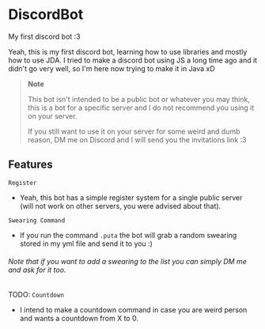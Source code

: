 # DiscordBot
My first discord bot :3

Yeah, this is my first discord bot, learning how to use libraries and mostly how to use JDA. I tried to make a discord bot using JS a long time ago and it didn't go very well, so I'm here now trying to make it in Java xD

> **Note**
>
> This bot isn't intended to be a public bot or whatever you may think, this is a bot for a specific server and I do not recommend you using it on your server.
>
> If you still want to use it on your server for some weird and dumb reason, DM me on Discord and I will send you the invitations link :3

## Features

`Register`
- Yeah, this bot has a simple register system for a single public server (will not work on other servers, you were advised about that).

`Swearing Command`
- If you run the command `.puta` the bot will grab a random swearing stored in my yml file and send it to you :)
###### Note that if you want to add a swearing to the list you can simply DM me and ask for it too.

TODO: `Countdown`
- I intend to make a countdown command in case you are weird person and wants a countdown from X to 0.
